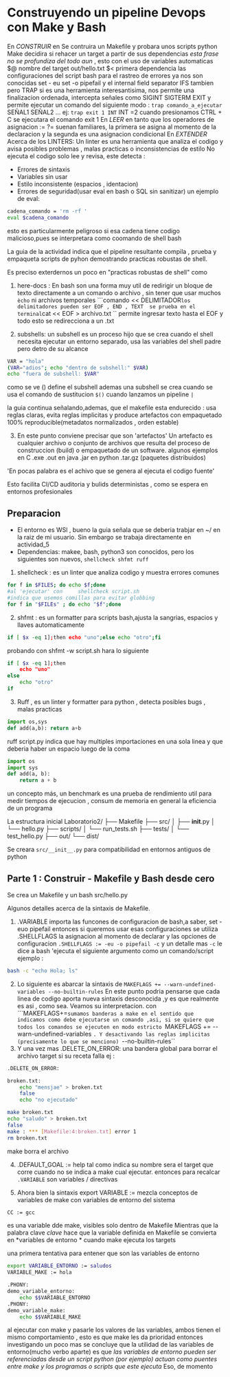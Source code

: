 # Construyendo un pipeline Devops con Make y Bash
En *CONSTRUIR* en Se contruira un Makefile y probara unos scripts python
Make decidira si rehacer un target a partir de sus dependencias *esta frase no se profundiza del todo aun* , esto con el uso de variables automaticas
$@ nombre del target out/hello.txt 
$< primera dependencia
las configuraciones del script bash para el rastreo de errores ya nos son conocidas
set - eu set -o pipefail 
y el internal field separator IFS tambien
pero TRAP si es una herramienta interesantisima, nos permite una finalizacion ordenada, intercepta señales como SIGINT SIGTERM EXIT y permite ejecutar un comando del siguiente modo :
``trap comando_a_ejecutar`` SEÑAL1 SEÑAL2 ...
ej:
``trap exit 1 INT`` INT =2  cuando presionamos CTRL + C se ejecutara el comando exit 1
En *LEER*
en tanto que los operadores de asignacion := ?= suenan familiares, la primera se asigna al momento de la declaracion y la segunda es una asignacion condicional 
En *EXTENDER*
Acerca de los LINTERS: Un linter es una herramienta que analiza el codigo y avisa posibles problemas , malas practicas  o inconsistencias de estilo
No ejecuta el codigo solo lee y revisa, este detecta : 
- Errores de sintaxis
- Variables sin usar
- Estilo inconsistente (espacios , identacion)
- Errores de seguridad(usar eval en bash o SQL sin sanitizar)
un ejemplo de eval: 
```bash 
cadena_comando = 'rm -rf '
eval $cadena_comando
```
esto es particularmente peligroso si  esa cadena tiene codigo malicioso,pues se interpretara como coomando de shell bash 

La guia de la actividad indica que el pipeline resultante compila , prueba y empaqueta scripts de pyhon demostrando practicas robustas de shell.

Es preciso exterdernos un poco en "practicas robustas de shell" como 
1. here-docs :
En bash son una forma muy util de redirigir un bloque de texto directamente a un comando o archivo , sin tener que usar muchos ``ècho`` ni archivos temporales
```comando << DELIMITADOR``
los delimitadores pueden ser EOF , END , TEXT 
se prueba en el terminal
``cat << EOF > archivo.txt ``
permite ingresar texto hasta el EOF
y todo esto se redirecciona a un .txt

2. subshells:
un subshell es un proceso hijo que se crea cuando el shell necesita ejecutar un entorno separado, usa las variables del shell padre pero detro de su alcance
```bash
VAR = "hola"
(VAR="adios"; echo "dentro de subshell:" $VAR) 
echo "fuera de subshell: $VAR"  
```
como se ve () define el subshell
ademas una subshell se crea cuando se usa 
el comando de sustitucion ``$()``
cuando lanzamos un pipeline ``|``

la guia continua señalando,ademas, que el makefile esta endurecido : usa reglas claras, evita reglas implicitas y produce artefactos con empaquetado 100% reproducible(metadatos normalizados , orden estable)  

3. En este punto conviene precisar que son 'artefactos' 
Un artefacto es cualquier archivo o conjunto de archivos que resulta del proceso de construccion (build) o empaquetado de un software.
algunos ejemplos 
en C  .exe .out 
en java  .jar
en python .tar.gz (paquetes distribuidos)

'En pocas palabra es el achivo que se genera al ejecuta el codigo fuente'

Esto facilita CI/CD auditoria y bulids deterministas , como se espera en entornos profesionales

## Preparacion
- El entorno es WSl , bueno la guia señala que se deberia trabjar en ~/ en la raiz de mi usuario.
Sin embargo se trabaja directamente en actividad_5
- Dependencias: makee, bash, python3  son conocidos, pero los siguientes son nuevos, ``shellcheck shfmt ruff`` 
1. shellcheck : es un linter que analiza codigo y muestra errores comunes
```bash
for f in $FILES; do echo $f;done     
#al 'ejecutar' con     shellcheck script.sh
#indica que usemos comillas para evitar globbing 
for f in "$FILEs" ; do echo "$f";done
```
2. shfmt : es un formatter para scripts bash,ajusta la sangrias, espacios y llaves automaticamente 
```bash 
if [ $x -eq 1];then echo "uno";else echo "otro";fi
```
probando con shfmt -w script.sh
hara lo siguiente
```bash 
if [ $x -eq 1];then
    echo "uno"
else 
    echo "otro"
if
```
3. Ruff , es un linter y formatter para python , detecta posibles bugs , malas practicas
```python
import os,sys
def add(a,b): return a+b
```
ruff script.py
indica que hay multiples importaciones en una sola linea y que deberia haber un espacio luego de la coma
```python 
import os
import sys
def add(a, b):
    return a + b
```
un concepto más, un benchmark es una prueba de rendimiento util para medir tiempos de ejecucion , consum de memoria en general la eficiencia de un programa

La estructura inicial 
Laboratorio2/
├── Makefile
├── src/
│   ├── __init__.py
│   └── hello.py
├── scripts/
│   └── run_tests.sh
├── tests/
│   └── test_hello.py
├── out/
└── dist/

Se creara ``src/__init__.py`` para compatibilidad en entornos antiguos de python 

## Parte 1 : Construir - Makefile y Bash desde cero
Se crea un Makefile y un bash
src/hello.py

Algunos detalles acerca de la sintaxis de Makefile.

1. .VARIABLE importa las funcones de configuracion de bash,a saber, set -euo pipefail
entonces si queremos usar esas configuraciones se utiliza .SHELLFLAGS la asignacion al momento de declarar y las opciones de configuracion 
``.SHELLFLAGS := -eu -o pipefail -c``
y un detalle mas ``-c`` le dice a bash 'ejecuta el siguiente argumento como un comando/script
ejemplo :
```bash
bash -c "echo Hola; ls"
```
2. Lo siguiente es abarcar la sintaxis de ``MAKEFLAGS += --warn-undefined-variables --no-builtin-rules``
En este punto podria pensarse que cada linea de codigo aporta nueva sintaxis desconocida ,y es que realmente es asi , como sea. Veamos su interpretacion.
con ```MAKEFLAGS+=`` sumamos banderas a make en el sentido que indicamos como debe ejecutarse un comando ,asi, si se quiere que todos los comandos se ejecuten en modo estricto 
``MAKEFLAGS += --warn-undefined-variables ``.
Y desactivando las reglas implicitas (precisamente lo que se menciono) ``--no-builtin-rules`` 
3. Y una vez mas
.DELETE_ON_ERROR:
una bandera global para borrar el archivo target si su receta falla
ej :

```bash
.DELETE_ON_ERROR:

broken.txt:
    echo "mensjae" > broken.txt
    false
    echo "no ejecutado"

make broken.txt
echo "saludo" > broken.txt
false
make : *** [Makefile:4:broken.txt] error 1
rm broken.txt
```
make borra el archivo 

4. .DEFAULT_GOAL := help 
tal como indica su nombre sera el target que corre cuando no se indica a make cual ejecutar.
entonces para recalcar ``.VARIABLE`` son variables / directivas

5. Ahora bien la sintaxis export VARIABLE  := mezcla conceptos de variables de make con variables de entorno del sistema
```bash 
CC := gcc
```
es una variable dde make, visibles solo dentro de Makefile
Mientras que la palabra clave *clave* hace que la variable definida en Makefile se convierta en *variables de entorno * cuando make ejecuta los targets

una primera tentativa para entener que son las variables de entorno 
```bash
export VARIABLE_ENTORNO := saludos
VARIABLE_MAKE := hola

.PHONY:
demo_variable_entorno:
    echo $$VARIABLE_ENTORNO
.PHONY:
demo_variable_make:
    echo $$VARIABLE_MAKE
```
al ejecutar con make y pasarle los valores de las variables, ambos tienen el mismo comportamiento , esto es que make les da prioridad
entonces investigando un poco mas se concluye que la utilidad de las variables de entorno(mucho verbo aparte) es que *las variables de entorno pueden ser referenciadas desde un script python (por ejemplo) actuan como puentes entre make y los programas o scripts que este ejecuta*
Eso, de momento
